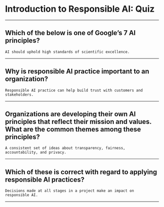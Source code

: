 
# Introduction to Responsible AI: Quiz
____
## Which of the below is one of Google’s 7 AI principles?
```AI should uphold high standards of scientific excellence.```
____
## Why is responsible AI practice important to an organization?
```Responsible AI practice can help build trust with customers and stakeholders.```
____
## Organizations are developing their own AI principles that reflect their mission and values. What are the common themes among these principles?
```A consistent set of ideas about transparency, fairness, accountability, and privacy.```
____
## Which of these is correct with regard to applying responsible AI practices?
```Decisions made at all stages in a project make an impact on responsible AI.```
____
